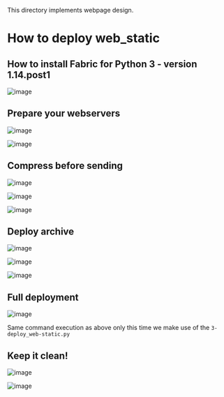 This directory implements webpage design.

# How to deploy web_static
## How to install Fabric for Python 3 - version 1.14.post1
![image](https://github.com/richie-omondi/AirBnB_clone_v2/assets/69873039/d53e59c6-b7dc-44fa-b0fc-df9053c4ae46)

## Prepare your webservers
![image](https://github.com/richie-omondi/AirBnB_clone_v2/assets/69873039/3b2b3acb-cfd5-45f7-9480-669efa95990b)

![image](https://github.com/richie-omondi/AirBnB_clone_v2/assets/69873039/1b09dc9e-d7db-4c4f-b253-0a8dc1d3be1e)

## Compress before sending

![image](https://github.com/richie-omondi/AirBnB_clone_v2/assets/69873039/63451abb-02e6-4321-9179-f6ea872b5371)

![image](https://github.com/richie-omondi/AirBnB_clone_v2/assets/69873039/938323f8-3264-40dd-9d6b-fd4e7cf67091)

![image](https://github.com/richie-omondi/AirBnB_clone_v2/assets/69873039/d8921e89-7cac-448f-9424-a2595287d14b)

## Deploy archive

![image](https://github.com/richie-omondi/AirBnB_clone_v2/assets/69873039/dca95199-5fc7-419a-b264-830948054453)

![image](https://github.com/richie-omondi/AirBnB_clone_v2/assets/69873039/8521fb63-69f5-4027-b63a-14cad51bc6fd)

![image](https://github.com/richie-omondi/AirBnB_clone_v2/assets/69873039/8efa2902-6420-4684-8051-d105e8167584)

## Full deployment

![image](https://github.com/richie-omondi/AirBnB_clone_v2/assets/69873039/d1064415-c75e-4f13-aea9-c7b81a9c1a76)

Same command execution as above only this time we make use of the `3-deploy_web-static.py`

## Keep it clean!

![image](https://github.com/richie-omondi/AirBnB_clone_v2/assets/69873039/47730a3a-7d1b-4c7f-b0b5-dee32ae1932a)

![image](https://github.com/richie-omondi/AirBnB_clone_v2/assets/69873039/9345196a-81e1-426c-bcea-3ab9b3a0ef8a)








